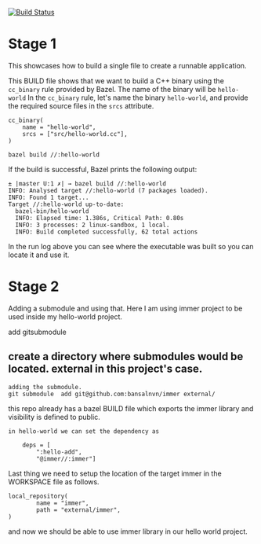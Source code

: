 [![Build Status](https://travis-ci.org/bansalnvn/bazel-hello.svg?branch=master)](https://travis-ci.org/bansalnvn/bazel-hello)


# Stage 1

This showcases how to build a single file to create a runnable application.

This BUILD file shows that we want to build a C++ binary using the ```cc_binary``` rule provided by Bazel.
The name of the binary will be ```hello-world```
In the ```cc_binary``` rule, let's name the binary ```hello-world```, and provide the required source files in the ```srcs``` attribute.
```
cc_binary(
    name = "hello-world",
    srcs = ["src/hello-world.cc"],
)
```

```
bazel build //:hello-world
```
If the build is successful, Bazel prints the following output:
```
± |master U:1 ✗| → bazel build //:hello-world
INFO: Analysed target //:hello-world (7 packages loaded).
INFO: Found 1 target...
Target //:hello-world up-to-date:
  bazel-bin/hello-world
  INFO: Elapsed time: 1.386s, Critical Path: 0.80s
  INFO: 3 processes: 2 linux-sandbox, 1 local.
  INFO: Build completed successfully, 62 total actions
```

In the run log above you can see where the executable was built so you can locate it and use it.


# Stage 2 

Adding a submodule and using that.
Here I am using immer project to be used inside my hello-world project.

add gitsubmodule

## create a directory where submodules would be located. external in this project's case.

```
adding the submodule.
git submodule  add git@github.com:bansalnvn/immer external/
```

this repo already has a bazel BUILD file which exports the immer library and visibility is defined to public.

```
in hello-world we can set the dependency as
 
    deps = [ 
    	":hello-add",
    	"@immer//:immer"]
```

Last thing we need to setup the location of the target immer in the WORKSPACE file as follows.

```
local_repository(
		name = "immer",
		path = "external/immer",
)
```

and now we should be able to use immer library in our hello world project.

